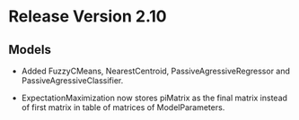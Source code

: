 # Release Version 2.10

## Models

* Added FuzzyCMeans, NearestCentroid, PassiveAgressiveRegressor and PassiveAgressiveClassifier.

* ExpectationMaximization now stores piMatrix as the final matrix instead of first matrix in table of matrices of ModelParameters.
